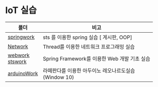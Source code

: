# IoT 실습

| 폴더                                           | 비고                                                       |
| ---------------------------------------------- | ---------------------------------------------------------- |
| [springwork](./springwork)                     | sts 를 이용한 spring 실습 [ 게시판, OOP]                   |
| [Network](./network)                           | Thread를 이용한 네트워크 프로그래밍 실습                   |
| [webwork](./webwork)<br />[stswork](./stswork) | Spring Framework를 이용한 Web 개발 기초 실습               |
| [arduinoWork](./arduinoWork)                   | 라떼판다를 이용한 아두이노 레오나르도실습<br />(Window 10) |

